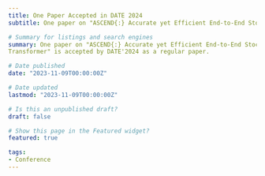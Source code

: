 ```yaml
---
title: One Paper Accepted in DATE 2024
subtitle: One paper on "ASCEND{:} Accurate yet Efficient End-to-End Stochastic Computing Acceleration of Vision Transformer" are accpeted by DATE'2024.

# Summary for listings and search engines
summary: One paper on "ASCEND{:} Accurate yet Efficient End-to-End Stochastic Computing Acceleration of Vision
Transformer" is accepted by DATE'2024 as a regular paper. 

# Date published
date: "2023-11-09T00:00:00Z"

# Date updated
lastmod: "2023-11-09T00:00:00Z"

# Is this an unpublished draft?
draft: false

# Show this page in the Featured widget?
featured: true

tags:
- Conference
---
```


